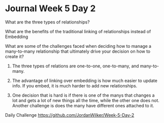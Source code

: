 # Journal Week 5 Day 2

What are the three types of relationships?

What are the benefits of the traditional linking of relationships instead of Embedding

What are some of the challenges faced when deciding how to manage a many-to-many relationship that ultimately drive your decision on how to create it?

1) The three types of relations are one-to-one, one-to-many, and many-to-many.

2) The advantage of linking over embedding is how much easier to update info. If you embed, it is much harder to add new relationships.

3) One decision that is hard is if there is one of the manys that changes a lot and gets a lot of new things all the time, while the other one does not. Another challenge is does the many have different ones attached to it.

Daily Challenge
https://github.com/JordanWilker/Week-5-Day-2